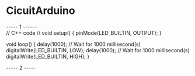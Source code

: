 # CicuitArduino

----- 1 ------  
// C++ code
//
void setup()
{
  pinMode(LED_BUILTIN, OUTPUT);
}

void loop()
{
  delay(1000); // Wait for 1000 millisecond(s)
  digitalWrite(LED_BUILTIN, LOW);
  delay(1000); // Wait for 1000 millisecond(s)
  digitalWrite(LED_BUILTIN, HIGH);
}

----- 2 -----
